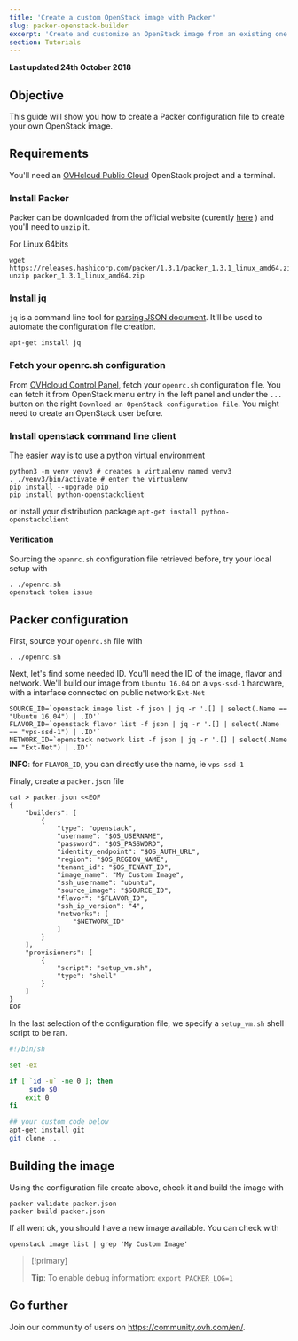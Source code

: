 ```yaml
---
title: 'Create a custom OpenStack image with Packer'
slug: packer-openstack-builder
excerpt: 'Create and customize an OpenStack image from an existing one with Packer'
section: Tutorials
---
```


**Last updated 24th October 2018**

## Objective

This guide will show you how to create a Packer configuration file to create your own OpenStack image.

## Requirements

You'll need an [OVHcloud Public Cloud](https://www.ovhcloud.com/en-ie/public-cloud/) OpenStack project and a terminal.

### Install Packer

Packer can be downloaded from the official website (curently [here](https://www.packer.io/downloads.html) ) and you'll need to `unzip` it.

For Linux 64bits

```shell
wget https://releases.hashicorp.com/packer/1.3.1/packer_1.3.1_linux_amd64.zip
unzip packer_1.3.1_linux_amd64.zip
```

### Install jq

`jq` is a command line tool for [parsing JSON document](https://stedolan.github.io/jq/manual/). It'll be used to automate the configuration file creation.

```shell
apt-get install jq
```

### Fetch your openrc.sh configuration

From [OVHcloud Control Panel](https://www.ovh.com/auth/?action=gotomanager), fetch your `openrc.sh` configuration file. You can fetch it from OpenStack menu entry in the left panel and under the `...` button on the right `Download an OpenStack configuration file`. You might need to create an OpenStack user before.

### Install openstack command line client

The easier way is to use a python virtual environment

```shell
python3 -m venv venv3 # creates a virtualenv named venv3
. ./venv3/bin/activate # enter the virtualenv
pip install --upgrade pip
pip install python-openstackclient
```

or install your distribution package `apt-get install python-openstackclient`

#### Verification

Sourcing the `openrc.sh` configuration file retrieved before, try your local setup with

```shell
. ./openrc.sh
openstack token issue
```

## Packer configuration

First, source your `openrc.sh` file with

```shell
. ./openrc.sh
```

Next, let's find some needed ID. You'll need the ID of the image, flavor and network. We'll build our image from `Ubuntu 16.04` on a `vps-ssd-1` hardware, with a interface connected on public network `Ext-Net`

```shell
SOURCE_ID=`openstack image list -f json | jq -r '.[] | select(.Name == "Ubuntu 16.04") | .ID'`
FLAVOR_ID=`openstack flavor list -f json | jq -r '.[] | select(.Name == "vps-ssd-1") | .ID'`
NETWORK_ID=`openstack network list -f json | jq -r '.[] | select(.Name == "Ext-Net") | .ID'`
```

**INFO**: for `FLAVOR_ID`, you can directly use the name, ie `vps-ssd-1`

Finaly, create a `packer.json` file

```shell
cat > packer.json <<EOF
{
    "builders": [
        {
            "type": "openstack",
            "username": "$OS_USERNAME",
            "password": "$OS_PASSWORD",
            "identity_endpoint": "$OS_AUTH_URL",
            "region": "$OS_REGION_NAME",
            "tenant_id": "$OS_TENANT_ID",
            "image_name": "My Custom Image",
            "ssh_username": "ubuntu",
            "source_image": "$SOURCE_ID",
            "flavor": "$FLAVOR_ID",
            "ssh_ip_version": "4",
            "networks": [
                "$NETWORK_ID"
            ]
        }
    ],
    "provisioners": [
        {
            "script": "setup_vm.sh",
            "type": "shell"
        }
    ]
}
EOF
```

In the last selection of the configuration file, we specify a `setup_vm.sh` shell script to be ran.

```sh
#!/bin/sh

set -ex

if [ `id -u` -ne 0 ]; then
     sudo $0
    exit 0
fi

## your custom code below
apt-get install git
git clone ...

```

## Building the image

Using the configuration file create above, check it and build the image with

```shell
packer validate packer.json
packer build packer.json
```

If all went ok, you should have a new image available. You can check with

```shell
openstack image list | grep 'My Custom Image'
```

> [!primary]
> 
> **Tip**: To enable debug information: `export PACKER_LOG=1`
> 


## Go further

Join our community of users on <https://community.ovh.com/en/>.

